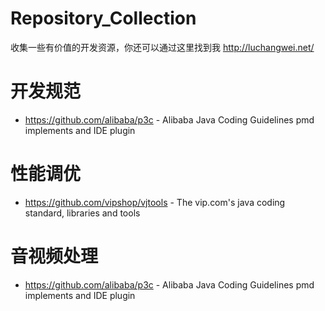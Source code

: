 
# Repository_Collection
收集一些有价值的开发资源，你还可以通过这里找到我 http://luchangwei.net/

开发规范
=================

  * https://github.com/alibaba/p3c - Alibaba Java Coding Guidelines pmd implements and IDE plugin
  
性能调优
=================

  * https://github.com/vipshop/vjtools - The vip.com's java coding standard, libraries and tools

音视频处理
=================

  * https://github.com/alibaba/p3c - Alibaba Java Coding Guidelines pmd implements and IDE plugin
  
